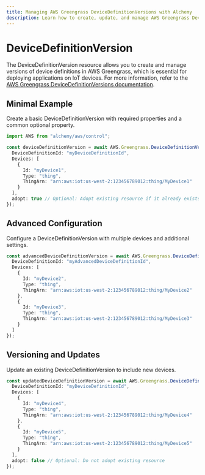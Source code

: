 ```yaml
---
title: Managing AWS Greengrass DeviceDefinitionVersions with Alchemy
description: Learn how to create, update, and manage AWS Greengrass DeviceDefinitionVersions using Alchemy Cloud Control.
---
```


# DeviceDefinitionVersion

The DeviceDefinitionVersion resource allows you to create and manage versions of device definitions in AWS Greengrass, which is essential for deploying applications on IoT devices. For more information, refer to the [AWS Greengrass DeviceDefinitionVersions documentation](https://docs.aws.amazon.com/greengrass/latest/userguide/).

## Minimal Example

Create a basic DeviceDefinitionVersion with required properties and a common optional property.

```ts
import AWS from "alchemy/aws/control";

const deviceDefinitionVersion = await AWS.Greengrass.DeviceDefinitionVersion("myDeviceDefinitionVersion", {
  DeviceDefinitionId: "myDeviceDefinitionId",
  Devices: [
    {
      Id: "myDevice1",
      Type: "thing",
      ThingArn: "arn:aws:iot:us-west-2:123456789012:thing/MyDevice1"
    }
  ],
  adopt: true // Optional: Adopt existing resource if it already exists
});
```

## Advanced Configuration

Configure a DeviceDefinitionVersion with multiple devices and additional settings.

```ts
const advancedDeviceDefinitionVersion = await AWS.Greengrass.DeviceDefinitionVersion("myAdvancedDeviceDefinitionVersion", {
  DeviceDefinitionId: "myAdvancedDeviceDefinitionId",
  Devices: [
    {
      Id: "myDevice2",
      Type: "thing",
      ThingArn: "arn:aws:iot:us-west-2:123456789012:thing/MyDevice2"
    },
    {
      Id: "myDevice3",
      Type: "thing",
      ThingArn: "arn:aws:iot:us-west-2:123456789012:thing/MyDevice3"
    }
  ]
});
```

## Versioning and Updates

Update an existing DeviceDefinitionVersion to include new devices.

```ts
const updatedDeviceDefinitionVersion = await AWS.Greengrass.DeviceDefinitionVersion("myUpdatedDeviceDefinitionVersion", {
  DeviceDefinitionId: "myDeviceDefinitionId",
  Devices: [
    {
      Id: "myDevice4",
      Type: "thing",
      ThingArn: "arn:aws:iot:us-west-2:123456789012:thing/MyDevice4"
    },
    {
      Id: "myDevice5",
      Type: "thing",
      ThingArn: "arn:aws:iot:us-west-2:123456789012:thing/MyDevice5"
    }
  ],
  adopt: false // Optional: Do not adopt existing resource
});
```